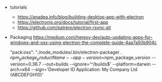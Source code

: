 * tutorials
  * https://anadea.info/blog/building-desktop-app-with-electron
  * https://electronjs.org/docs/tutorial/first-app
  * https://github.com/eatrero/electron-rsync.git


* Packaging
  https://medium.com/heresy-dev/auto-updating-apps-for-windows-and-osx-using-electron-the-complete-guide-4aa7a50b904c


  "pack:osx": "./node_modules/.bin/electron-packager . $npm_package_productName --app-version=$npm_package_version --version=0.36.7 --out=builds --ignore='^/builds$' --platform=darwin --arch=x64 --sign='Developer ID Application: My Company Ltd (ABCDEFGH10)'